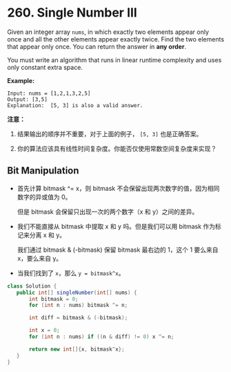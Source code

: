 # 260. Single Number III

Given an integer array `nums`, in which exactly two elements appear only once and all the other elements appear exactly twice. Find the two elements that appear only once. You can return the answer in **any order**.

You must write an algorithm that runs in linear runtime complexity and uses only constant extra space.

**Example:**

```
Input: nums = [1,2,1,3,2,5]
Output: [3,5]
Explanation:  [5, 3] is also a valid answer.
```



**注意：**

1. 结果输出的顺序并不重要，对于上面的例子， `[5, 3]` 也是正确答案。

2. 你的算法应该具有线性时间复杂度。你能否仅使用常数空间复杂度来实现？

   

## Bit Manipulation

- 首先计算 bitmask ^= x，则 bitmask 不会保留出现两次数字的值，因为相同数字的异或值为 0。

  但是 bitmask 会保留只出现一次的两个数字（x 和 y）之间的差异。

- 我们不能直接从 bitmask 中提取 x 和 y 吗。但是我们可以用 bitmask 作为标记来分离 x 和 y。

  我们通过 bitmask & (-bitmask) 保留 bitmask 最右边的 1，这个 1 要么来自 x，要么来自 y。

- 当我们找到了 `x`，那么 `y = bitmask^x`。

 ```java
class Solution {
    public int[] singleNumber(int[] nums) {
        int bitmask = 0;
        for (int n : nums) bitmask ^= n;

        int diff = bitmask & (-bitmask);

        int x = 0;
        for (int n : nums) if ((n & diff) != 0) x ^= n;

        return new int[]{x, bitmask^x};
    }
}
 ```

